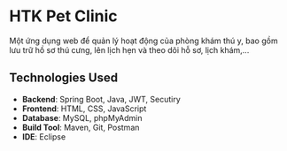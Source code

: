 # HTK Pet Clinic
Một ứng dụng web để quản lý hoạt động của phòng khám thú y, bao gồm lưu trữ hồ sơ thú cưng, lên lịch hẹn và theo dõi hỗ sơ, lịch khám,...

## Technologies Used
- **Backend**: Spring Boot, Java, JWT, Secutiry
- **Frontend**: HTML, CSS, JavaScript
- **Database**: MySQL, phpMyAdmin
- **Build Tool**: Maven, Git, Postman
- **IDE**: Eclipse
